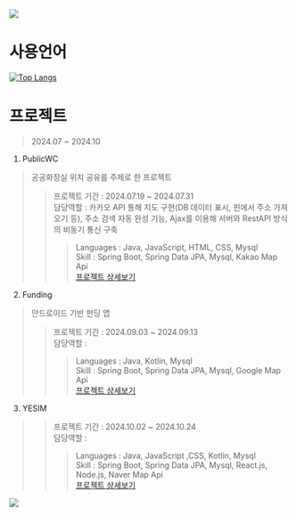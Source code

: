<img src="https://capsule-render.vercel.app/api?type=waving&height=200&text=은석's%20포트폴리오!&fontAlign=30&fontAlignY=40&color=gradient&fontSize=40&section=header" />

# 사용언어
[![Top Langs](https://github-readme-stats.vercel.app/api/top-langs/?username=Ssong0515&locale=kr)](https://github.com/anuraghazra/github-readme-stats)

# 프로젝트
> 2024.07 ~ 2024.10

1. PublicWC
> 공공화장실 위치 공유를 주제로 한 프로젝트
>> 프로젝트 기간 : 2024.07.19 ~ 2024.07.31 <br>
>> 담당역할 : 카카오 API 통해 지도 구현(DB 데이터 표시, 핀에서 주소 가져오기 등), 주소 검색 자동 완성 기능, Ajax를 이용해 서버와 RestAPI 방식의 비동기 통신 구축
>>> Languages : Java, JavaScript, HTML, CSS, Mysql <br>
>>> Skill : Spring Boot, Spring Data JPA, Mysql, Kakao Map Api <br>
[프로젝트 상세보기](https://github.com/Ssong-Portfolio/PublicWC)

2. Funding
> 안드로이드 기반 펀딩 앱
>> 프로젝트 기간 : 2024.09.03 ~ 2024.09.13 <br>
>> 담당역할 : 
>>> Languages : Java, Kotlin, Mysql <br>
>>> Skill : Spring Boot, Spring Data JPA, Mysql, Google Map Api <br>
[프로젝트 상세보기](https://github.com/Ssong-Portfolio/Funding)

3. YESIM
> 
>> 프로젝트 기간 : 2024.10.02 ~ 2024.10.24 <br>
>> 담당역할 : 
>>> Languages : Java, JavaScript ,CSS, Kotlin, Mysql <br>
>>> Skill : Spring Boot, Spring Data JPA, Mysql, React.js, Node.js, Naver Map Api <br>
[프로젝트 상세보기](https://github.com/Ssong-Portfolio/YESIM)



<!-- ![js](https://img.shields.io/badge/JavaScript-F7DF1E?style=for-the-badge&logo=JavaScript&logoColor=white)
![js](https://img.shields.io/badge/html-yello?style=for-the-badge&logo=JavaScript&logoColor=white) -->



<img src="https://capsule-render.vercel.app/api?type=waving&color=gradient&height=150&section=footer" />

